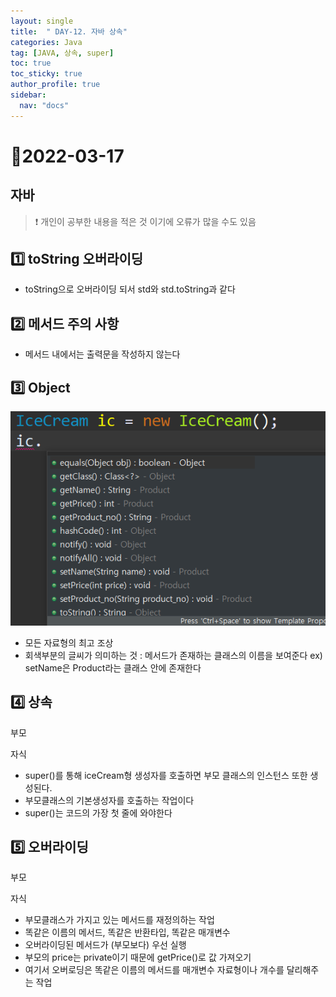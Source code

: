 ```yaml
---
layout: single
title:  " DAY-12. 자바 상속"
categories: Java
tag: [JAVA, 상속, super]
toc: true
toc_sticky: true
author_profile: true
sidebar:
  nav: "docs"
---
```


# 📌2022-03-17

## 자바

<!--Quote-->

> ❗ 개인이 공부한 내용을 적은 것 이기에 오류가 많을 수도 있음


## 1️⃣ toString 오버라이딩

<script src="https://gist.github.com/kimyeong96/ce63c4ed09af1239d8ad2da9af63bd46.js"></script>

- toString으로 오버라이딩 되서 std와 std.toString과 같다

## 2️⃣ 메서드 주의 사항

- 메서드 내에서는 출력문을 작성하지 않는다

## 3️⃣ Object

![1.png](/assets/images/posts/2022-03-17/1.png)

- 모든 자료형의 최고 조상
- 회색부분의 글씨가 의미하는 것 : 메서드가 존재하는 클래스의 이름을 보여준다 ex) setName은 Product라는 클래스 안에 존재한다

## 4️⃣ 상속

부모

<script src="https://gist.github.com/kimyeong96/0cd039ce75cfa4ac374a3bae5b4b0632.js"></script>

자식

<script src="https://gist.github.com/kimyeong96/887ffc12a7ca7360b03e51fb4438d225.js"></script>

- super()를 통해 iceCream형 생성자를 호출하면 부모 클래스의 인스턴스 또한 생성된다.
- 부모클래스의 기본생성자를 호출하는 작업이다
- super()는 코드의 가장 첫 줄에 와야한다

## 5️⃣ 오버라이딩

부모
<script src="https://gist.github.com/kimyeong96/e230dae33c0e820000deec9f2b44d91a.js"></script>

자식

<script src="https://gist.github.com/kimyeong96/177a470f58965df391fef755cb39d922.js"></script>

- 부모클래스가 가지고 있는 메서드를 재정의하는 작업
- 똑같은 이름의 메서드, 똑같은 반환타입, 똑같은 매개변수
- 오버라이딩된 메서드가 (부모보다) 우선 실행
- 부모의 price는 private이기 때문에 getPrice()로 값 가져오기
- 여기서 오버로딩은 똑같은 이름의 메서드를 매개변수 자료형이나 개수를 달리해주는 작업